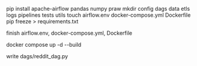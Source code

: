 pip install apache-airflow pandas numpy praw
mkdir config dags data etls logs pipelines tests utils
touch airflow.env docker-compose.yml Dockerfile
pip freeze > requirements.txt

finish airflow.env, docker-compose.yml, Dockerfile

docker compose up -d --build

write dags/reddit_dag.py
